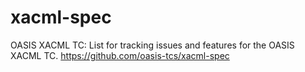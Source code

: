 # xacml-spec
OASIS XACML TC: List for tracking issues and features for the OASIS XACML TC. https://github.com/oasis-tcs/xacml-spec
